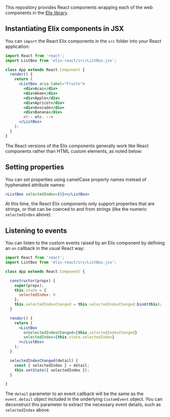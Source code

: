 This repository provides React components wrapping each of the web components in the [Elix library](https://component.kitchen/elix).


## Instantiating Elix components in JSX

You can `import` the React Elix components in the `src` folder into your React application:

```jsx
import React from 'react';
import ListBox from 'elix-react/src/ListBox.jsx';

class App extends React.Component {
  render() {
    return (
      <ListBox aria-label="Fruits">
        <div>Acai</div>
        <div>Akee</div>
        <div>Apple</div>
        <div>Apricot</div>
        <div>Avocado</div>
        <div>Banana</div>
        <!-- etc. -->
      </ListBox>
    );
  }
}
```

The React versions of the Elix components generally work like React components rather than HTML custom elements, as noted below:


## Setting properties

You can set properties using camelCase property names instead of hyphenated attribute names:

```jsx
<ListBox selectedIndex={0}></ListBox>
```

At this time, the React Elix components only support properties that are strings, or that can be coerced to and from strings (like the numeric `selectedIndex` above).


## Listening to events

You can listen to the custom events raised by an Elix component by defining an `on` callback in the usual React way:

```jsx
import React from 'react';
import ListBox from 'elix-react/src/ListBox.jsx';

class App extends React.Component {

  constructor(props) {
    super(props);
    this.state = {
      selectedIndex: 0
    };
    this.selectedIndexChanged = this.selectedIndexChanged.bind(this);
  }

  render() {
    return (
      <ListBox
        onSelectedIndexChanged={this.selectedIndexChanged}
        selectedIndex={this.state.selectedIndex}
      ></ListBox>
    );
  }

  selectedIndexChanged(detail) {
    const { selectedIndex } = detail;
    this.setState({ selectedIndex });
  }

}
```

The `detail` parameter to an event callback will be the same as the `event.detail` object included in the underlying `CustomEvent` object. You can deconstruct this parameter to extract the necessary event details, such as `selectedIndex` above.
